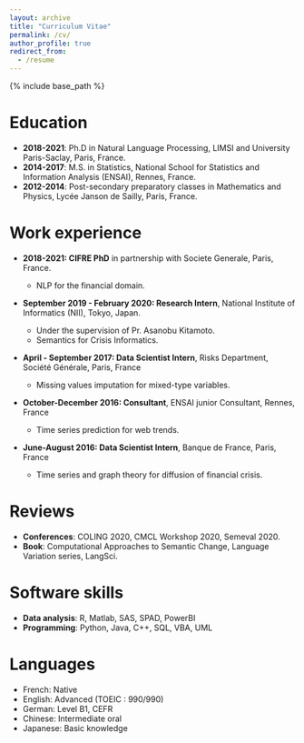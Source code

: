 ```yaml
---
layout: archive
title: "Curriculum Vitae"
permalink: /cv/
author_profile: true
redirect_from:
  - /resume
---
```


{% include base_path %}

Education
======
* **2018-2021**: Ph.D in Natural Language Processing, LIMSI and University Paris-Saclay, Paris, France. 
* **2014-2017**: M.S. in Statistics, National School for Statistics and Information Analysis (ENSAI), Rennes, France. 
* **2012-2014**: Post-secondary preparatory classes in Mathematics and Physics, Lycée Janson de Sailly, Paris, France. 


Work experience
======
* **2018-2021: CIFRE PhD** in partnership with Societe Generale, Paris, France.
  * NLP for the financial domain.

* **September 2019 - February 2020: Research Intern**, National Institute of Informatics (NII), Tokyo, Japan.
  * Under the supervision of Pr. Asanobu Kitamoto.
  * Semantics for Crisis Informatics.

* **April - September 2017: Data Scientist Intern**, Risks Department, Société Générale, Paris, France
  * Missing values imputation for mixed-type variables.

* **October-December 2016: Consultant**, ENSAI junior Consultant, Rennes, France
  * Time series prediction for web trends.

* **June-August 2016: Data Scientist Intern**, Banque de France, Paris, France
  * Time series and graph theory for diffusion of financial crisis.

Reviews
======
* **Conferences**: COLING 2020, CMCL Workshop 2020, Semeval 2020.
* **Book**: Computational Approaches to Semantic Change, Language Variation series, LangSci.
  
Software skills
======
* **Data analysis**: R, Matlab, SAS, SPAD, PowerBI
* **Programming**: Python, Java, C++, SQL, VBA, UML

Languages
======
* French: Native
* English: Advanced (TOEIC : 990/990)
* German:  Level B1, CEFR
* Chinese: Intermediate oral
* Japanese: Basic knowledge 



